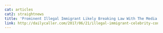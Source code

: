 ```yaml
---
cat: articles
cat2: straightnews
title: 'Prominent Illegal Immigrant Likely Breaking Law With The Media’s Help'
link: http://dailycaller.com/2017/06/21/illegal-immigrant-celebrity-continues-drawing-media-paychecks-while-govt-stands-by/
---
```

